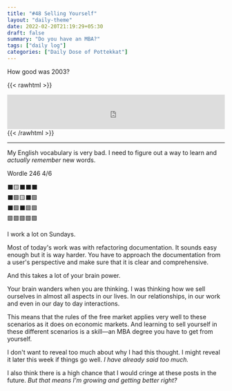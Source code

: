 ```yaml
---
title: "#48 Selling Yourself"
layout: "daily-theme"
date: 2022-02-20T21:19:29+05:30
draft: false
summary: "Do you have an MBA?"
tags: ["daily log"]
categories: ["Daily Dose of Pottekkat"]
---
```


How good was 2003?

{{< rawhtml >}}
<iframe src="https://open.spotify.com/embed/playlist/37i9dQZF1DXcYAgq4oLyJ4?utm_source=generator&theme=0" width="100%" height="80" frameBorder="0" allowfullscreen="" allow="autoplay; clipboard-write; encrypted-media; fullscreen; picture-in-picture"></iframe>
{{< /rawhtml >}}

---

My English vocabulary is very bad. I need to figure out a way to learn and _actually remember_ new words.

Wordle 246 4/6

⬛🟨⬛⬛⬛\
⬛🟩🟨⬛🟩\
⬛🟩⬛🟩🟩\
🟩🟩🟩🟩🟩

I work a lot on Sundays.

Most of today's work was with refactoring documentation. It sounds easy enough but it is way harder. You have to approach the documentation from a user's perspective and make sure that it is clear and comprehensive.

And this takes a lot of your brain power.

Your brain wanders when you are thinking. I was thinking how we sell ourselves in almost all aspects in our lives. In our relationships, in our work and even in our day to day interactions.

This means that the rules of the free market applies very well to these scenarios as it does on economic markets. And learning to sell yourself in these different scenarios is a skill—an MBA degree you have to get from yourself.

I don't want to reveal too much about why I had this thought. I might reveal it later this week if things go well. _I have already said too much._

I also think there is a high chance that I would cringe at these posts in the future. _But that means I'm growing and getting better right?_
